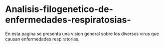 # Analisis-filogenetico-de-enfermedades-respiratosias-
En esta pagina se presenta una vision general sobre los diversos virus que causan enfermedades respiratorias. 
